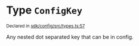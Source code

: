 # Type `ConfigKey`
<sub>Declared in [sdk/config/src/types.ts:57](https://github.com/dxos/dxos/blob/29a91026f/packages/sdk/config/src/types.ts#L57)</sub>


Any nested dot separated key that can be in config.



